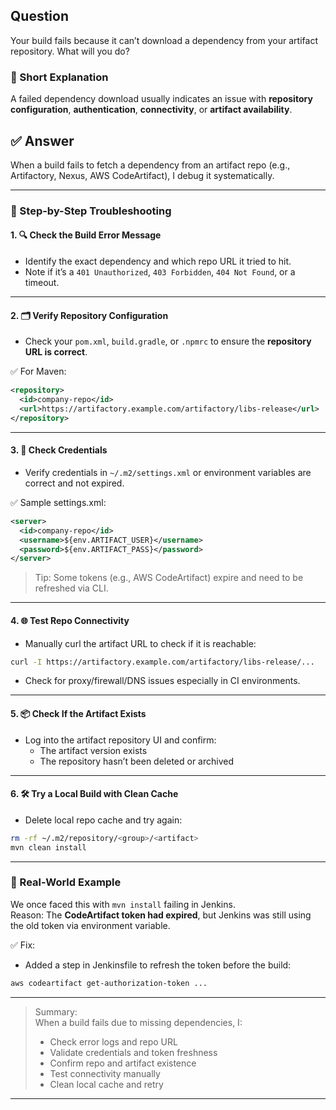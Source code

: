 ## Question  
Your build fails because it can’t download a dependency from your artifact repository. What will you do?

### 📝 Short Explanation  
A failed dependency download usually indicates an issue with **repository configuration**, **authentication**, **connectivity**, or **artifact availability**.

## ✅ Answer  

When a build fails to fetch a dependency from an artifact repo (e.g., Artifactory, Nexus, AWS CodeArtifact), I debug it systematically.

---

### 🧭 Step-by-Step Troubleshooting

#### 1. 🔍 **Check the Build Error Message**
- Identify the exact dependency and which repo URL it tried to hit.
- Note if it’s a `401 Unauthorized`, `403 Forbidden`, `404 Not Found`, or a timeout.

---

#### 2. 🗂️ **Verify Repository Configuration**
- Check your `pom.xml`, `build.gradle`, or `.npmrc` to ensure the **repository URL is correct**.

✅ For Maven:
```xml
<repository>
  <id>company-repo</id>
  <url>https://artifactory.example.com/artifactory/libs-release</url>
</repository>
```

---

#### 3. 🔐 **Check Credentials**
- Verify credentials in `~/.m2/settings.xml` or environment variables are correct and not expired.

✅ Sample settings.xml:
```xml
<server>
  <id>company-repo</id>
  <username>${env.ARTIFACT_USER}</username>
  <password>${env.ARTIFACT_PASS}</password>
</server>
```

> Tip: Some tokens (e.g., AWS CodeArtifact) expire and need to be refreshed via CLI.

---

#### 4. 🌐 **Test Repo Connectivity**
- Manually curl the artifact URL to check if it is reachable:
```bash
curl -I https://artifactory.example.com/artifactory/libs-release/...
```

- Check for proxy/firewall/DNS issues especially in CI environments.

---

#### 5. 📦 **Check If the Artifact Exists**
- Log into the artifact repository UI and confirm:
  - The artifact version exists
  - The repository hasn’t been deleted or archived

---

#### 6. 🛠️ **Try a Local Build with Clean Cache**
- Delete local repo cache and try again:
```bash
rm -rf ~/.m2/repository/<group>/<artifact>
mvn clean install
```

---

### 🧠 Real-World Example

We once faced this with `mvn install` failing in Jenkins.  
Reason: The **CodeArtifact token had expired**, but Jenkins was still using the old token via environment variable.

✅ Fix:  
- Added a step in Jenkinsfile to refresh the token before the build:
```bash
aws codeartifact get-authorization-token ...
```

---

> Summary:  
> When a build fails due to missing dependencies, I:
> - Check error logs and repo URL
> - Validate credentials and token freshness
> - Confirm repo and artifact existence
> - Test connectivity manually
> - Clean local cache and retry

---
